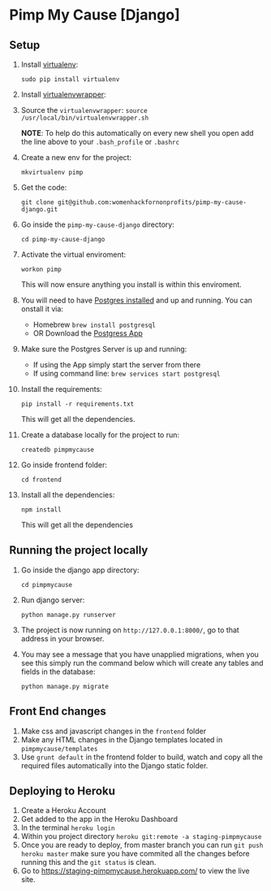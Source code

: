 # Pimp My Cause [Django]

## Setup

1. Install [virtualenv](https://virtualenv.pypa.io/en/stable/): 

	```sudo pip install virtualenv```

2. Install [virtualenvwrapper](https://virtualenvwrapper.readthedocs.io/en/latest/install.html):

3. Source the `virtualenvwrapper`:
	```source /usr/local/bin/virtualenvwrapper.sh```
	
	**NOTE**: To help do this automatically on every new shell you open add the line above to your `.bash_profile` or  `.bashrc`

4. Create a new env for the project:
 
	 ```mkvirtualenv pimp```
6. Get the code: 

	```git clone git@github.com:womenhackfornonprofits/pimp-my-cause-django.git```
	
6. Go inside the `pimp-my-cause-django` directory:
	
	```cd pimp-my-cause-django```

7. Activate the virtual enviroment:
 
	 ```workon pimp``` 
	 
	 This will now ensure anything you install is within this enviroment.

8. You will need to have [Postgres installed](https://www.postgresql.org/download/) and up and running. You can onstall it via:
	- Homebrew ```brew install postgresql```
	- OR Download the [Postgress App](http://postgresapp.com/)

9. Make sure the Postgres Server is up and running:
	- If using the App simply start the server from there
	- If using command line: ``brew services start postgresql``

9. Install the requirements:

	 ```pip install -r requirements.txt``` 
	 
	 This will get all the dependencies.

9. Create a database locally for the project to run:
	
	```createdb pimpmycause```

10. Go inside frontend folder: 
	
	```cd frontend```

11. Install all the dependencies:

	 ```npm install```

	 This will get all the dependencies

	
## Running the project locally
1. Go inside the django app directory: 

	```cd pimpmycause```
2. Run django server:
	
	```python manage.py runserver```
	
3. The project is now running on `http://127.0.0.1:8000/`, go to that address in your browser. 
4. You may see a message that you have unapplied migrations, when you see this simply run the command below which will create any tables and fields in the database:

	```python manage.py migrate```


## Front End changes
1. Make css and javascript changes in the ```frontend``` folder
2. Make any HTML changes in the Django templates located in `pimpmycause/templates`
3. Use `grunt default` in the frontend folder to build, watch and copy all the required files automatically into the Django static folder.

## Deploying to Heroku
1. Create a Heroku Account
2. Get added to the app in the Heroku Dashboard
3. In the terminal `heroku login`
4. Within you project directory `heroku git:remote -a staging-pimpmycause`
5. Once you are ready to deploy, from master branch you can run `git push heroku master` make sure you have commited all the changes before running this and the `git status` is clean.
6. Go to https://staging-pimpmycause.herokuapp.com/ to view the live site.
